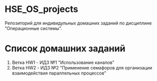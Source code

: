 # HSE_OS_projects
Репозиторий для индивидульных домашних заданий по дисциплине "Операционные системы".
# Список домашних заданий
1. Ветка HW1 - ИДЗ №1 "Использование каналов"
1. Ветка HW2 - ИДЗ №2 "Применение семафоров для организации взаимодействия параллельных процессов"
